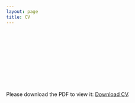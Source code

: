 ```yaml
---
layout: page
title: CV
---
```

<object data="http://avtishin.github.io/assets/Tishin_CV.pdf" type="application/pdf" width="700px" height="700px">
    <embed src="http://avtishin.github.io/assets/Tishin_CV.pdf">
        <p>Please download the PDF to view it: <a href="http://avtishin.github.io/assets/Tishin_CV.pdf">Download CV</a>.</p>
    </embed>
</object>